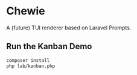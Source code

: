 # Chewie

A (future) TUI renderer based on Laravel Prompts.

## Run the Kanban Demo

```bash
composer install
php lab/kanban.php
```
